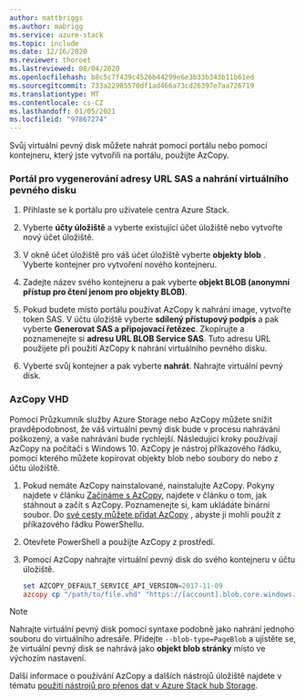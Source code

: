 ```yaml
---
author: mattbriggs
ms.author: mabrigg
ms.service: azure-stack
ms.topic: include
ms.date: 12/16/2020
ms.reviewer: thoroet
ms.lastreviewed: 08/04/2020
ms.openlocfilehash: b8c5c7f439c4526b44299e6e3b33b343b11b61ed
ms.sourcegitcommit: 733a22985570df1ad466a73cd26397e7aa726719
ms.translationtype: MT
ms.contentlocale: cs-CZ
ms.lasthandoff: 01/05/2021
ms.locfileid: "97867274"
---
```

Svůj virtuální pevný disk můžete nahrát pomocí portálu nebo pomocí kontejneru, který jste vytvořili na portálu, použijte AzCopy.

### <a name="portal-to-generate-sas-url-and-upload-vhd"></a>Portál pro vygenerování adresy URL SAS a nahrání virtuálního pevného disku

1. Přihlaste se k portálu pro uživatele centra Azure Stack.

2. Vyberte **účty úložiště** a vyberte existující účet úložiště nebo vytvořte nový účet úložiště.

3. V okně účet úložiště pro váš účet úložiště vyberte **objekty blob** . Vyberte kontejner pro vytvoření nového kontejneru.

4. Zadejte název svého kontejneru a pak vyberte **objekt BLOB (anonymní přístup pro čtení jenom pro objekty BLOB)**.

5. Pokud budete místo portálu používat AzCopy k nahrání image, vytvořte token SAS. V účtu úložiště vyberte **sdílený přístupový podpis** a pak vyberte **Generovat SAS a připojovací řetězec**. Zkopírujte a poznamenejte si **adresu URL BLOB Service SAS**. Tuto adresu URL použijete při použití AzCopy k nahrání virtuálního pevného disku.

6. Vyberte svůj kontejner a pak vyberte **nahrát**. Nahrajte virtuální pevný disk.

### <a name="azcopy-vhd"></a>AzCopy VHD

Pomocí Průzkumník služby Azure Storage nebo AzCopy můžete snížit pravděpodobnost, že váš virtuální pevný disk bude v procesu nahrávání poškozený, a vaše nahrávání bude rychlejší. Následující kroky používají AzCopy na počítači s Windows 10. AzCopy je nástroj příkazového řádku, pomocí kterého můžete kopírovat objekty blob nebo soubory do nebo z účtu úložiště.

1. Pokud nemáte AzCopy nainstalované, nainstalujte AzCopy. Pokyny najdete v článku [Začínáme s AzCopy](/azure/storage/common/storage-use-azcopy-v10), najdete v článku o tom, jak stáhnout a začít s AzCopy. Poznamenejte si, kam ukládáte binární soubor. Do [své cesty můžete přidat AzCopy](https://www.architectryan.com/2018/03/17/add-to-the-path-on-windows-10/) , abyste ji mohli použít z příkazového řádku PowerShellu.

2. Otevřete PowerShell a použijte AzCopy z prostředí.

3. Pomocí AzCopy nahrajte virtuální pevný disk do svého kontejneru v účtu úložiště.

    ```powershell  
    set AZCOPY_DEFAULT_SERVICE_API_VERSION=2017-11-09
    azcopy cp "/path/to/file.vhd" "https://[account].blob.core.windows.net/[container]/[path/to/blob]?[SAS] --blob-type=PageBlob
    ```

> [!NOTE]  
> Nahrajte virtuální pevný disk pomocí syntaxe podobně jako nahrání jednoho souboru do virtuálního adresáře. Přidejte `--blob-type=PageBlob` a ujistěte se, že virtuální pevný disk se nahrává jako **objekt blob stránky** místo ve výchozím nastavení. 

Další informace o používání AzCopy a dalších nástrojů úložiště najdete v tématu [použití nástrojů pro přenos dat v Azure Stack hub Storage](../user/azure-stack-storage-transfer.md).